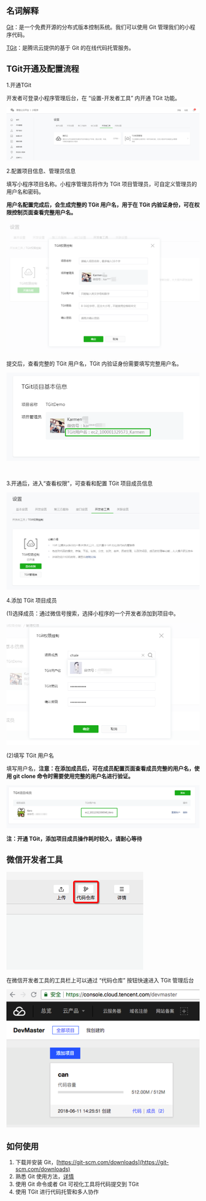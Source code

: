 ## 名词解释

[Git](https://git-scm.com)：是一个免费开源的分布式版本控制系统。我们可以使用 Git 管理我们的小程序代码。

[TGit](https://cloud.tencent.com/document/product/612/11023)：是腾讯云提供的基于 Git 的在线代码托管服务。

## TGit开通及配置流程

1.开通TGit

   开发者可登录小程序管理后台，在 “设置-开发者工具” 内开通 TGit 功能。

   ![](../image/devtools2/tgit/tgit1.png)


2.配置项目信息、管理员信息

   填写小程序项目名称。小程序管理员将作为 TGit 项目管理员，可自定义管理员的用户名和密码。

   **用户名配置完成后，会生成完整的 TGit 用户名，用于在 TGit 内验证身份，可在权限控制页面查看完整用户名。**

   ![](../image/devtools2/tgit/tgit3.png)

   提交后，查看完整的 TGit 用户名，TGit 内验证身份需要填写完整用户名。

   ![](../image/devtools2/tgit/tgit8.png)

   ​

3.开通后，进入“查看权限”，可查看和配置 TGit 项目成员信息

   ![](../image/devtools2/tgit/tgit6.png)


4.添加 TGit 项目成员

   (1)选择成员：通过微信号搜索，选择小程序的一个开发者添加到项目中。

   ![](../image/devtools2/tgit/tgit7.png)

   (2)填写 TGit 用户名

   填写用户名，**注意：在添加成员后，可在成员配置页面查看成员完整的用户名，使用 git clone 命令时需要使用完整的用户名进行验证。**

![](../image/devtools2/tgit/tgit9.png)

**注：开通 TGit，添加项目成员操作耗时较久，请耐心等待**

## 微信开发者工具

![](../image/devtools2/tgit/toolbar.png)

在微信开发者工具的工具栏上可以通过 “代码仓库” 按钮快速进入 TGit 管理后台

![](../image/devtools2/tgit/devmaster.png)

## 如何使用

1. 下载并安装 Git，[https://git-scm.com/downloads](https://git-scm.com/downloads)
1. 熟悉 Git 使用方法，[详情](https://git-scm.com/doc)
1. 使用 Git 命令或者 Git 可视化工具将代码提交到 TGit
1. 使用 TGit 进行代码托管和多人协作

